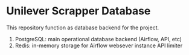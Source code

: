 # Unilever Scrapper Database
This repository function as database backend for the project.

1. PostgreSQL: main operational database backend (Airflow, API, etc)
2. Redis: in-memory storage for Airflow websever instance API limiter